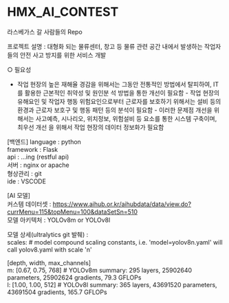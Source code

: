 # HMX_AI_CONTEST
라스베가스 갈 사람들의 Repo

프로젝트 설명 : 대형화 되는 물류센터, 창고 등 물류 관련 공간 내에서 발생하는 작업자들의 안전 사고 방지를 위한 서비스 개발  

○ 필요성
- 작업 현장의 높은 재해율 경감을 위해서는 그동안 전통적인 방법에서 탈피하여, IT를 활용한 근본적인 취약성 및 원인분
석 방법을 통한 개선이 필요함 - 작업 현장의 유해요인 및 작업자 행동 위험요인으로부터 근로자를 보호하기 위해서는 설비 등의 환경과 근로자 보호구
및 행동 패턴 등의 분석이 필요함 - 이러한 문제점 개선을 위해서는 사고예측, 시나리오, 위치정보, 위험설비 등 요소를 통한 시스템 구축이며, 최우선 개선
을 위해서 작업 현장의 데이터 정보화가 필요함


[백엔드]
language : python  
framework :  Flask  
api : ...ing (restful api)  
서버 : nginx or apache  
형상관리 : git  
ide : VSCODE  

  
[AI 모델]  
커스템 데이터셋 : https://www.aihub.or.kr/aihubdata/data/view.do?currMenu=115&topMenu=100&dataSetSn=510  
모델 아키텍처 : YOLOv8m or YOLOv8l  
  
모델 상세(ultralytics git 발췌) :  
scales: # model compound scaling constants, i.e. 'model=yolov8n.yaml' will call yolov8.yaml with scale 'n'
  
[depth, width, max_channels]  
m: [0.67, 0.75, 768] # YOLOv8m summary: 295 layers, 25902640 parameters, 25902624 gradients,  79.3 GFLOPs  
l: [1.00, 1.00, 512] # YOLOv8l summary: 365 layers, 43691520 parameters, 43691504 gradients, 165.7 GFLOPs
